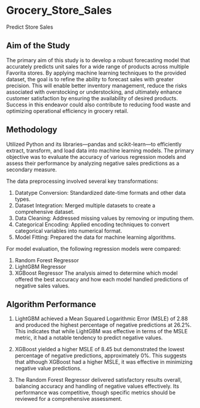 # Grocery_Store_Sales
Predict Store Sales

## Aim of the Study

The primary aim of this study is to develop a robust forecasting model that accurately predicts unit sales for a wide range of products across multiple Favorita stores. By applying machine learning techniques to the provided dataset, the goal is to refine the ability to forecast sales with greater precision. This will enable better inventory management, reduce the risks associated with overstocking or understocking, and ultimately enhance customer satisfaction by ensuring the availability of desired products. Success in this endeavor could also contribute to reducing food waste and optimizing operational efficiency in grocery retail.

## Methodology

Utilized Python and its libraries—pandas and scikit-learn—to efficiently extract, transform, and load data into machine learning models. The primary objective was to evaluate the accuracy of various regression models and assess their performance by analyzing negative sales predictions as a secondary measure.

The data preprocessing involved several key transformations:

1. Datatype Conversion: Standardized date-time formats and other data types.
2. Dataset Integration: Merged multiple datasets to create a comprehensive dataset.
3. Data Cleaning: Addressed missing values by removing or imputing them.
4. Categorical Encoding: Applied encoding techniques to convert categorical variables into numerical format.
5. Model Fitting: Prepared the data for machine learning algorithms.

For model evaluation, the following regression models were compared:

1. Random Forest Regressor
2. LightGBM Regressor
3. XGBoost Regressor
The analysis aimed to determine which model offered the best accuracy and how each model handled predictions of negative sales values.

## Algorithm Performance

1. LightGBM achieved a Mean Squared Logarithmic Error (MSLE) of 2.88 and produced the highest percentage of negative predictions at 26.2%. This indicates that while LightGBM was effective in terms of the MSLE metric, it had a notable tendency to predict negative values.

2. XGBoost yielded a higher MSLE of 8.45 but demonstrated the lowest percentage of negative predictions, approximately 0%. This suggests that although XGBoost had a higher MSLE, it was effective in minimizing negative value predictions.

3. The Random Forest Regressor delivered satisfactory results overall, balancing accuracy and handling of negative values effectively. Its performance was competitive, though specific metrics should be reviewed for a comprehensive assessment.

